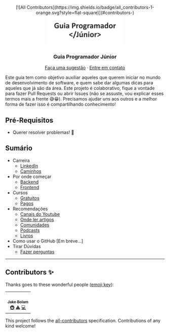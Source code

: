 <p align="center">
<!-- ALL-CONTRIBUTORS-BADGE:START - Do not remove or modify this section -->
[![All Contributors](https://img.shields.io/badge/all_contributors-1-orange.svg?style=flat-square)](#contributors-)
<!-- ALL-CONTRIBUTORS-BADGE:END -->
  <a href="./logo.png">
    <img src="./logo.png" min-width="250px" max-width="250px" width="250px" alt="Logo">
  </a>
  <h3 align="center">Guia Programador Júnior</h3>
  <p align="center">
    <a href="https://github.com/jjeanjacques10/guia-programador-junior/issues">Faça uma sugestão</a>
    ·
    <a href="https://www.instagram.com/jjean_dev/">Entre em contato</a>
  </p>
</p>

Este guia tem como objetivo auxiliar aqueles que querem iniciar no mundo de desenvolvimento de software, e quem sabe dar algumas dicas para aqueles que já são da área. Este projeto é colaborativo, fique a vontade para fazer Pull Requests ou abrir Issues (não se assuste, vou explicar esses termos mais a frente 😅😁). Precisamos ajudar uns aos outros e a melhor forma de fazer isso é compartilhando conhecimento!

## Pré-Requisitos

- Querer resolver problemas! 🚀

## Sumário

- Carreira
    - [LinkedIn](./Carreira/LINKEDIN.md)
    - [Caminhos](./Carreira/CARREIRA.md)
- Por onde começar
    - [Backend](./PorOndeComecar/BACKEND.md)
    - [Frontend](./PorOndeComecar/FRONTEND.md)
- Cursos
    - [Gratuitos](./Cursos/GRATUITOS.md)
    - [Pagos](./Cursos/PAGOS.md)
- Recomendações
    - [Canais do Youtube](./Recomendacoes/YOUTUBE.md)
    - [Onde ler artigos](./Recomendacoes/ARTIGOS.md)
    - [Comunidades](./Recomendacoes/COMUNIDADES.md)
    - [Podcasts](./Recomendacoes/PODCASTS.md)
    - [Livros](./Recomendacoes/LIVROS.md)
- Como usar o GitHub [Em breve...]
- Tirar Dúvidas
    - [Fazer perguntas](https://github.com/jjeanjacques10/guia-programador-junior/issues)

---

## Contributors ✨

Thanks goes to these wonderful people ([emoji key](https://allcontributors.org/docs/en/emoji-key)):

<!-- ALL-CONTRIBUTORS-LIST:START - Do not remove or modify this section -->
<!-- prettier-ignore-start -->
<!-- markdownlint-disable -->
<table>
  <tr>
    <td align="center"><a href="https://jakebolam.com"><img src="https://avatars.githubusercontent.com/u/3534236?v=4?s=100" width="100px;" alt=""/><br /><sub><b>Jake Bolam</b></sub></a><br /><a href="#infra-jakebolam" title="Infrastructure (Hosting, Build-Tools, etc)">🚇</a> <a href="https://github.com/jjeanjacques10/guia-programador-junior/commits?author=jakebolam" title="Tests">⚠️</a> <a href="https://github.com/jjeanjacques10/guia-programador-junior/commits?author=jakebolam" title="Code">💻</a></td>
  </tr>
</table>

<!-- markdownlint-restore -->
<!-- prettier-ignore-end -->

<!-- ALL-CONTRIBUTORS-LIST:END -->

This project follows the [all-contributors](https://github.com/all-contributors/all-contributors) specification. Contributions of any kind welcome!